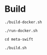 # Build

```
./build-docker.sh
```

```
./run-docker.sh
```

```
cd meta-swift
```

```
./build.sh
```

